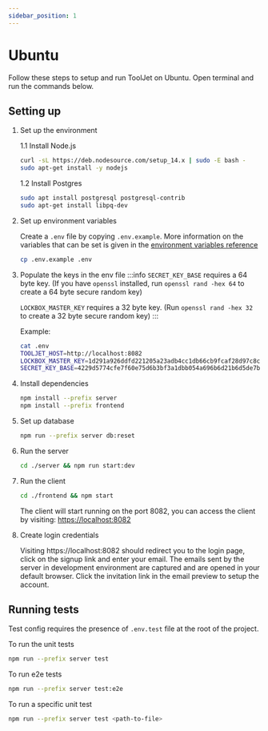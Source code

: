 ```yaml
---
sidebar_position: 1
---
```


# Ubuntu
Follow these steps to setup and run ToolJet on Ubuntu. Open terminal and run the commands below.

## Setting up

1. Set up the environment

    1.1 Install Node.js
    ```bash
    curl -sL https://deb.nodesource.com/setup_14.x | sudo -E bash -
    sudo apt-get install -y nodejs
    ```

    1.2 Install Postgres
    ```bash
    sudo apt install postgresql postgresql-contrib
    sudo apt-get install libpq-dev
    ```

2. Set up environment variables

    Create a `.env` file by copying `.env.example`. More information on the variables that can be set is given in the [environment variables reference](/docs/deployment/env-vars)
    ```bash
    cp .env.example .env
    ```

3. Populate the keys in the env file
   :::info
   `SECRET_KEY_BASE` requires a 64 byte key. (If you have `openssl` installed, run `openssl rand -hex 64` to create a 64 byte secure   random key)

   `LOCKBOX_MASTER_KEY` requires a 32 byte key. (Run `openssl rand -hex 32` to create a 32 byte secure random key)
   :::

   Example:
   ```bash
   cat .env
   TOOLJET_HOST=http://localhost:8082
   LOCKBOX_MASTER_KEY=1d291a926ddfd221205a23adb4cc1db66cb9fcaf28d97c8c1950e3538e3b9281
   SECRET_KEY_BASE=4229d5774cfe7f60e75d6b3bf3a1dbb054a696b6d21b6d5de7b73291899797a222265e12c0a8e8d844f83ebacdf9a67ec42584edf1c2b23e1e7813f8a3339041
   ```

4. Install dependencies
    ```bash
    npm install --prefix server
    npm install --prefix frontend
    ```

5. Set up database
    ```bash
    npm run --prefix server db:reset
    ```

6. Run the server
    ```bash
    cd ./server && npm run start:dev
    ```

7. Run the client
    ```bash
    cd ./frontend && npm start
    ```

    The client will start running on the port 8082, you can access the client by visiting:  [https://localhost:8082](https://localhost:8082)

8. Create login credentials

    Visiting https://localhost:8082 should redirect you to the login page, click on the signup link and enter your email. The emails sent by the server in development environment are captured and are opened in your default browser. Click the invitation link in the email preview to setup the account.


## Running tests

Test config requires the presence of `.env.test` file at the root of the project.

To run the unit tests
```bash
npm run --prefix server test
```

To run e2e tests
```bash
npm run --prefix server test:e2e
```

To run a specific unit test
```bash
npm run --prefix server test <path-to-file>
```
